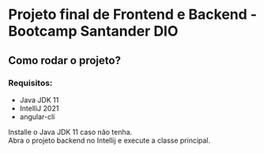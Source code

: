 # Projeto final de Frontend e Backend - Bootcamp Santander DIO

## Como rodar o projeto?

### Requisitos:

* Java JDK 11
* IntelliJ 2021
* angular-cli

Installe o Java JDK 11 caso não tenha.<br>
Abra o projeto backend no Intellij e execute a classe principal.

